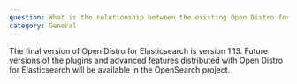 ```yaml
---
question: What is the relationship between the existing Open Distro for Elasticsearch project and OpenSearch?
category: General
---
```

The final version of Open Distro for Elasticsearch is version 1.13. Future versions of the plugins and advanced features distributed with Open Distro for Elasticsearch will be available in the OpenSearch project.